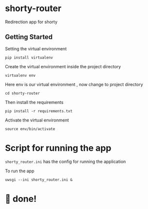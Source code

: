 # shorty-router

Redirection app for shorty


## Getting Started

Setting the virtual environment

`pip install virtualenv`

Create the virtual environment inside the project directory

`virtualenv env`

Here env is our virtual environment , now change to project directory

`cd shorty-router`

Then install the requirements

`pip install -r requirements.txt`

Activate the virtual environment

`source env/bin/activate`

# Script for running the app

`shorty_router.ini` has the config for running the application

To run the app 

`uwsgi --ini shorty_router.ini &`

# :tada: done!
